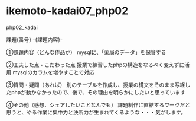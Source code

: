 # ikemoto-kadai07_php02
php02_kadai

課題{番号} -{課題内容}-

①課題内容（どんな作品か）
mysqlに、「薬局のデータ」を保管する

②工夫した点・こだわった点
授業で練習したphpの構造をなるべく変えずに活用
mysqlのカラムを増やすことで対応


③質問・疑問（あれば）
別のテーブルを作成し、授業の構文をそのまま写経したphpが動かなかったので、後で、その理由を明らかにしたいと思っています


④その他（感想、シェアしたいことなんでも）
課題制作に直結するワークだと思うと、やる作業に集中力と決断力が生まれてくるような・・・気がします。

